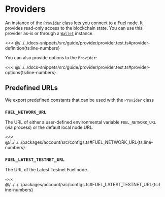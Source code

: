# Providers

An instance of the [`Provider`](../../api/Account/Provider.md) class lets you connect to a Fuel node. It provides read-only access to the blockchain state. You can use this provider as-is or through a [`Wallet`](../../api/Account/Wallet.md) instance.

<<< @/../../docs-snippets/src/guide/provider/provider.test.ts#provider-definition{ts:line-numbers}

You can also provide options to the `Provider`:

<<< @/../../docs-snippets/src/guide/provider/provider.test.ts#provider-options{ts:line-numbers}

## Predefined URLs

We export predefined constants that can be used with the `Provider` class

### `FUEL_NETWORK_URL`

The URL of either a user-defined environmental variable `FUEL_NETWORK_URL` (via process) or the default local node URL.

<<< @/../../../packages/account/src/configs.ts#FUEL_NETWORK_URL{ts:line-numbers}

### `FUEL_LATEST_TESTNET_URL`

The URL of the Latest Testnet Fuel node.

<<< @/../../../packages/account/src/configs.ts#FUEL_LATEST_TESTNET_URL{ts:line-numbers}
